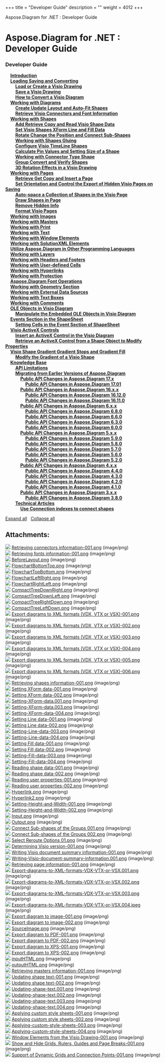 +++
title = "Developer Guide" 
description = "" 
weight = 4012 
+++

Aspose.Diagram for .NET : Developer Guide  

# Aspose.Diagram for .NET : Developer Guide


### Developer Guide

&nbsp;&nbsp;&nbsp;&nbsp;[**Introduction**](https://docs2.aspose.com/diagram/net/developerguide/introduction)    
&nbsp;&nbsp;&nbsp;&nbsp;[**Loading Saving and Converting**](https://docs2.aspose.com/diagram/net/developerguide/loadingsavingandconverting/)    
&nbsp;&nbsp;&nbsp;&nbsp;&nbsp;&nbsp;&nbsp;&nbsp;[**Load or Create a Visio Drawing**](https://docs2.aspose.com/diagram/net/developerguide/loadingsavingandconverting/load+or+create+a+visio+drawing)    
&nbsp;&nbsp;&nbsp;&nbsp;&nbsp;&nbsp;&nbsp;&nbsp;[**Save a Visio Drawing**](https://docs2.aspose.com/diagram/net/developerguide/loadingsavingandconverting/save+a+visio+drawing)    
&nbsp;&nbsp;&nbsp;&nbsp;&nbsp;&nbsp;&nbsp;&nbsp;[**How to Convert a Visio Diagram**](https://docs2.aspose.com/diagram/net/developerguide/loadingsavingandconverting/how+to+convert+a+visio+diagram)    
&nbsp;&nbsp;&nbsp;&nbsp;[**Working with Diagrams**](https://docs2.aspose.com/diagram/net/developerguide/workingwithdiagrams/)    
&nbsp;&nbsp;&nbsp;&nbsp;&nbsp;&nbsp;&nbsp;&nbsp;[**Create Update Layout and Auto-Fit Shapes**](https://docs2.aspose.com/diagram/net/developerguide/workingwithdiagrams/create+update+layout+and+auto-fit+shapes)    
&nbsp;&nbsp;&nbsp;&nbsp;&nbsp;&nbsp;&nbsp;&nbsp;[**Retrieve Visio Connectors and Font Information**](https://docs2.aspose.com/diagram/net/developerguide/workingwithdiagrams/retrieve+visio+connectors+and+font+information)    
&nbsp;&nbsp;&nbsp;&nbsp;[**Working with Shapes**](https://docs2.aspose.com/diagram/net/developerguide/workingwithshapes/)    
&nbsp;&nbsp;&nbsp;&nbsp;&nbsp;&nbsp;&nbsp;&nbsp;[**Add Retrieve Copy and Read Visio Shape Data**](https://docs2.aspose.com/diagram/net/developerguide/workingwithshapes/add+retrieve+copy+and+read+visio+shape+data)    
&nbsp;&nbsp;&nbsp;&nbsp;&nbsp;&nbsp;&nbsp;&nbsp;[**Set Visio Shapes XForm Line and Fill Data**](https://docs2.aspose.com/diagram/net/developerguide/workingwithshapes/set+visio+shapes+xform+line+and+fill+data)    
&nbsp;&nbsp;&nbsp;&nbsp;&nbsp;&nbsp;&nbsp;&nbsp;[**Rotate Change the Position and Connect Sub-Shapes**](https://docs2.aspose.com/diagram/net/developerguide/workingwithshapes/rotate+change+the+position+and+connect+sub-shapes)    
&nbsp;&nbsp;&nbsp;&nbsp;&nbsp;&nbsp;&nbsp;&nbsp;[**Working with Shapes Gluing**](https://docs2.aspose.com/diagram/net/developerguide/workingwithshapes/working+with+shapes+gluing)    
&nbsp;&nbsp;&nbsp;&nbsp;&nbsp;&nbsp;&nbsp;&nbsp;[**Configure Visio TimeLine Shapes**](https://docs2.aspose.com/diagram/net/developerguide/workingwithshapes/configure+visio+timeline+shapes)    
&nbsp;&nbsp;&nbsp;&nbsp;&nbsp;&nbsp;&nbsp;&nbsp;[**Calculate Pin Values and Setting Size of a Shape**](https://docs2.aspose.com/diagram/net/developerguide/workingwithshapes/calculate+pin+values+and+setting+size+of+a+shape)    
&nbsp;&nbsp;&nbsp;&nbsp;&nbsp;&nbsp;&nbsp;&nbsp;[**Working with Connector Type Shape**](https://docs2.aspose.com/diagram/net/developerguide/workingwithshapes/working+with+connector+type+shape)    
&nbsp;&nbsp;&nbsp;&nbsp;&nbsp;&nbsp;&nbsp;&nbsp;[**Group Convert and Verify Shapes**](https://docs2.aspose.com/diagram/net/developerguide/workingwithshapes/group+convert+and+verify+shapes)    
&nbsp;&nbsp;&nbsp;&nbsp;&nbsp;&nbsp;&nbsp;&nbsp;[**3D Rotation Effects in a Visio Drawing**](https://docs2.aspose.com/diagram/net/developerguide/workingwithshapes/3d+rotation+effects+in+a+visio+drawing)    
&nbsp;&nbsp;&nbsp;&nbsp;[**Working with Pages**](https://docs2.aspose.com/diagram/net/developerguide/workingwithpages/)    
&nbsp;&nbsp;&nbsp;&nbsp;&nbsp;&nbsp;&nbsp;&nbsp;[**Retrieve Get Copy and Insert a Page**](https://docs2.aspose.com/diagram/net/developerguide/workingwithpages/retrieve+get+copy+and+insert+a+page)    
&nbsp;&nbsp;&nbsp;&nbsp;&nbsp;&nbsp;&nbsp;&nbsp;[**Set Orientation and Control the Export of Hidden Visio Pages on Saving**](https://docs2.aspose.com/diagram/net/developerguide/workingwithpages/set+orientation+and+control+the+export+of+hidden+visio+pages+on+saving)    
&nbsp;&nbsp;&nbsp;&nbsp;&nbsp;&nbsp;&nbsp;&nbsp;[**Auto-space a Collection of Shapes in the Visio Page**](https://docs2.aspose.com/diagram/net/developerguide/workingwithpages/auto-space+a+collection+of+shapes+in+the+visio+page)    
&nbsp;&nbsp;&nbsp;&nbsp;&nbsp;&nbsp;&nbsp;&nbsp;[**Draw Shapes in Page**](https://docs2.aspose.com/diagram/net/developerguide/workingwithpages/draw+shapes+in+page)    
&nbsp;&nbsp;&nbsp;&nbsp;&nbsp;&nbsp;&nbsp;&nbsp;[**Remove Hidden Info**](https://docs2.aspose.com/diagram/net/developerguide/workingwithpages/remove+hidden+info)    
&nbsp;&nbsp;&nbsp;&nbsp;&nbsp;&nbsp;&nbsp;&nbsp;[**Format Visio Pages**](https://docs2.aspose.com/diagram/net/developerguide/workingwithpages/format+visio+pages)    
&nbsp;&nbsp;&nbsp;&nbsp;[**Working with Images**](https://docs2.aspose.com/diagram/net/developerguide/working+with+images)    
&nbsp;&nbsp;&nbsp;&nbsp;[**Working with Masters**](https://docs2.aspose.com/diagram/net/developerguide/working+with+masters)    
&nbsp;&nbsp;&nbsp;&nbsp;[**Working with Print**](https://docs2.aspose.com/diagram/net/developerguide/working+with+print)    
&nbsp;&nbsp;&nbsp;&nbsp;[**Working with Text**](https://docs2.aspose.com/diagram/net/developerguide/working+with+text)    
&nbsp;&nbsp;&nbsp;&nbsp;[**Working with Window Elements**](https://docs2.aspose.com/diagram/net/developerguide/working+with+window+elements)    
&nbsp;&nbsp;&nbsp;&nbsp;[**Working with SolutionXML Elements**](https://docs2.aspose.com/diagram/net/developerguide/working+with+solutionxml+elements)    
&nbsp;&nbsp;&nbsp;&nbsp;[**Utilize Aspose.Diagram in Other Programming Languages**](https://docs2.aspose.com/diagram/net/developerguide/utilize+aspose.diagram+in+other+programming+languages)    
&nbsp;&nbsp;&nbsp;&nbsp;[**Working with Layers**](https://docs2.aspose.com/diagram/net/developerguide/working+with+layers)    
&nbsp;&nbsp;&nbsp;&nbsp;[**Working with Headers and Footers**](https://docs2.aspose.com/diagram/net/developerguide/working+with+headers+and+footers)    
&nbsp;&nbsp;&nbsp;&nbsp;[**Working with User-defined Cells**](https://docs2.aspose.com/diagram/net/developerguide/working+with+user-defined+cells)    
&nbsp;&nbsp;&nbsp;&nbsp;[**Working with Hyperlinks**](https://docs2.aspose.com/diagram/net/developerguide/working+with+hyperlinks)    
&nbsp;&nbsp;&nbsp;&nbsp;[**Working with Protection**](https://docs2.aspose.com/diagram/net/developerguide/working+with+protection)    
&nbsp;&nbsp;&nbsp;&nbsp;[**Aspose.Diagram Font Operations**](https://docs2.aspose.com/diagram/net/developerguide/aspose.diagram+font+operations)    
&nbsp;&nbsp;&nbsp;&nbsp;[**Working with Geometry Section**](https://docs2.aspose.com/diagram/net/developerguide/working+with+geometry+section)    
&nbsp;&nbsp;&nbsp;&nbsp;[**Working with External Data Sources**](https://docs2.aspose.com/diagram/net/developerguide/working+with+external+data+sources)    
&nbsp;&nbsp;&nbsp;&nbsp;[**Working with Text Boxes**](https://docs2.aspose.com/diagram/net/developerguide/working+with+text+boxes)    
&nbsp;&nbsp;&nbsp;&nbsp;[**Working with Comments**](https://docs2.aspose.com/diagram/net/developerguide/working+with+comments)    
&nbsp;&nbsp;&nbsp;&nbsp;[**OLE Objects in Visio Diagram**](https://docs2.aspose.com/diagram/net/developerguide/oleobjectsinvisiodiagram/)    
&nbsp;&nbsp;&nbsp;&nbsp;&nbsp;&nbsp;&nbsp;&nbsp;[**Manipulate the Embedded OLE Objects in Visio Diagram**](https://docs2.aspose.com/diagram/net/developerguide/oleobjectsinvisiodiagram/manipulate+the+embedded+ole+objects+in+visio+diagram)    
&nbsp;&nbsp;&nbsp;&nbsp;[**Events Section in the ShapeSheet**](https://docs2.aspose.com/diagram/net/developerguide/eventssectionintheshapesheet/)    
&nbsp;&nbsp;&nbsp;&nbsp;&nbsp;&nbsp;&nbsp;&nbsp;[**Setting Cells in the Event Section of ShapeSheet**](https://docs2.aspose.com/diagram/net/developerguide/eventssectionintheshapesheet/setting+cells+in+the+event+section+of+shapesheet)    
&nbsp;&nbsp;&nbsp;&nbsp;[**Visio ActiveX Controls**](https://docs2.aspose.com/diagram/net/developerguide/visioactivexcontrols/)    
&nbsp;&nbsp;&nbsp;&nbsp;&nbsp;&nbsp;&nbsp;&nbsp;[**Insert an ActiveX Control in the Visio Diagram**](https://docs2.aspose.com/diagram/net/developerguide/visioactivexcontrols/insert+an+activex+control+in+the+visio+diagram)    
&nbsp;&nbsp;&nbsp;&nbsp;&nbsp;&nbsp;&nbsp;&nbsp;[**Retrieve an ActiveX Control from a Shape Object to Modify Properties**](https://docs2.aspose.com/diagram/net/developerguide/visioactivexcontrols/retrieve+an+activex+control+from+a+shape+object+to+modify+properties)    
&nbsp;&nbsp;&nbsp;&nbsp;[**Visio Shape Gradient Gradient Stops and Gradient Fill**](https://docs2.aspose.com/diagram/net/developerguide/visioshapegradientgradientstopsandgradientfill/)    
&nbsp;&nbsp;&nbsp;&nbsp;&nbsp;&nbsp;&nbsp;&nbsp;[**Modify the Gradient of a Visio Shape**](https://docs2.aspose.com/diagram/net/developerguide/visioshapegradientgradientstopsandgradientfill/modify+the+gradient+of+a+visio+shape)    
&nbsp;&nbsp;&nbsp;&nbsp;[**Knowledge Base**](https://docs2.aspose.com/diagram/net/developerguide/knowledgebase/)    
&nbsp;&nbsp;&nbsp;&nbsp;&nbsp;&nbsp;&nbsp;&nbsp;[**API Limitations**](https://docs2.aspose.com/diagram/net/developerguide/knowledgebase/api+limitations)    
&nbsp;&nbsp;&nbsp;&nbsp;&nbsp;&nbsp;&nbsp;&nbsp;[**Migrating from Earlier Versions of Aspose.Diagram**](https://docs2.aspose.com/diagram/net/developerguide/knowledgebase/migratingfromearlierversionsofasposediagram/)    
&nbsp;&nbsp;&nbsp;&nbsp;&nbsp;&nbsp;&nbsp;&nbsp;&nbsp;&nbsp;&nbsp;&nbsp;[**Public API Changes in Aspose.Diagram 17.x**](https://docs2.aspose.com/diagram/net/developerguide/knowledgebase/migratingfromearlierversionsofasposediagram/publicapichangesinasposediagram17x/)    
&nbsp;&nbsp;&nbsp;&nbsp;&nbsp;&nbsp;&nbsp;&nbsp;&nbsp;&nbsp;&nbsp;&nbsp;&nbsp;&nbsp;&nbsp;&nbsp;[**Public API Changes in Aspose.Diagram 17.01**](https://docs2.aspose.com/diagram/net/developerguide/knowledgebase/migratingfromearlierversionsofasposediagram/publicapichangesinasposediagram17x/public+api+changes+in+aspose.diagram+17.01)    
&nbsp;&nbsp;&nbsp;&nbsp;&nbsp;&nbsp;&nbsp;&nbsp;&nbsp;&nbsp;&nbsp;&nbsp;[**Public API Changes in Aspose.Diagram 16.x.x**](https://docs2.aspose.com/diagram/net/developerguide/knowledgebase/migratingfromearlierversionsofasposediagram/publicapichangesinasposediagram16xx/)    
&nbsp;&nbsp;&nbsp;&nbsp;&nbsp;&nbsp;&nbsp;&nbsp;&nbsp;&nbsp;&nbsp;&nbsp;&nbsp;&nbsp;&nbsp;&nbsp;[**Public API Changes in Aspose.Diagram 16.12.0**](https://docs2.aspose.com/diagram/net/developerguide/knowledgebase/migratingfromearlierversionsofasposediagram/publicapichangesinasposediagram16xx/public+api+changes+in+aspose.diagram+16.12.0)    
&nbsp;&nbsp;&nbsp;&nbsp;&nbsp;&nbsp;&nbsp;&nbsp;&nbsp;&nbsp;&nbsp;&nbsp;&nbsp;&nbsp;&nbsp;&nbsp;[**Public API Changes in Aspose.Diagram 16.11.0**](https://docs2.aspose.com/diagram/net/developerguide/knowledgebase/migratingfromearlierversionsofasposediagram/publicapichangesinasposediagram16xx/public+api+changes+in+aspose.diagram+16.11.0)    
&nbsp;&nbsp;&nbsp;&nbsp;&nbsp;&nbsp;&nbsp;&nbsp;&nbsp;&nbsp;&nbsp;&nbsp;[**Public API Changes in Aspose.Diagram 6.x.x**](https://docs2.aspose.com/diagram/net/developerguide/knowledgebase/migratingfromearlierversionsofasposediagram/publicapichangesinasposediagram6xx/)    
&nbsp;&nbsp;&nbsp;&nbsp;&nbsp;&nbsp;&nbsp;&nbsp;&nbsp;&nbsp;&nbsp;&nbsp;&nbsp;&nbsp;&nbsp;&nbsp;[**Public API Changes in Aspose.Diagram 6.8.0**](https://docs2.aspose.com/diagram/net/developerguide/knowledgebase/migratingfromearlierversionsofasposediagram/publicapichangesinasposediagram6xx/public+api+changes+in+aspose.diagram+6.8.0)    
&nbsp;&nbsp;&nbsp;&nbsp;&nbsp;&nbsp;&nbsp;&nbsp;&nbsp;&nbsp;&nbsp;&nbsp;&nbsp;&nbsp;&nbsp;&nbsp;[**Public API Changes in Aspose.Diagram 6.6.0**](https://docs2.aspose.com/diagram/net/developerguide/knowledgebase/migratingfromearlierversionsofasposediagram/publicapichangesinasposediagram6xx/public+api+changes+in+aspose.diagram+6.6.0)    
&nbsp;&nbsp;&nbsp;&nbsp;&nbsp;&nbsp;&nbsp;&nbsp;&nbsp;&nbsp;&nbsp;&nbsp;&nbsp;&nbsp;&nbsp;&nbsp;[**Public API Changes in Aspose.Diagram 6.3.0**](https://docs2.aspose.com/diagram/net/developerguide/knowledgebase/migratingfromearlierversionsofasposediagram/publicapichangesinasposediagram6xx/public+api+changes+in+aspose.diagram+6.3.0)    
&nbsp;&nbsp;&nbsp;&nbsp;&nbsp;&nbsp;&nbsp;&nbsp;&nbsp;&nbsp;&nbsp;&nbsp;&nbsp;&nbsp;&nbsp;&nbsp;[**Public API Changes in Aspose.Diagram 6.0.0**](https://docs2.aspose.com/diagram/net/developerguide/knowledgebase/migratingfromearlierversionsofasposediagram/publicapichangesinasposediagram6xx/public+api+changes+in+aspose.diagram+6.0.0)    
&nbsp;&nbsp;&nbsp;&nbsp;&nbsp;&nbsp;&nbsp;&nbsp;&nbsp;&nbsp;&nbsp;&nbsp;[**Public API Changes in Aspose.Diagram 5.x.x**](https://docs2.aspose.com/diagram/net/developerguide/knowledgebase/migratingfromearlierversionsofasposediagram/publicapichangesinasposediagram5xx/)    
&nbsp;&nbsp;&nbsp;&nbsp;&nbsp;&nbsp;&nbsp;&nbsp;&nbsp;&nbsp;&nbsp;&nbsp;&nbsp;&nbsp;&nbsp;&nbsp;[**Public API Changes in Aspose.Diagram 5.9.0**](https://docs2.aspose.com/diagram/net/developerguide/knowledgebase/migratingfromearlierversionsofasposediagram/publicapichangesinasposediagram5xx/public+api+changes+in+aspose.diagram+5.9.0)    
&nbsp;&nbsp;&nbsp;&nbsp;&nbsp;&nbsp;&nbsp;&nbsp;&nbsp;&nbsp;&nbsp;&nbsp;&nbsp;&nbsp;&nbsp;&nbsp;[**Public API Changes in Aspose.Diagram 5.8.0**](https://docs2.aspose.com/diagram/net/developerguide/knowledgebase/migratingfromearlierversionsofasposediagram/publicapichangesinasposediagram5xx/public+api+changes+in+aspose.diagram+5.8.0)    
&nbsp;&nbsp;&nbsp;&nbsp;&nbsp;&nbsp;&nbsp;&nbsp;&nbsp;&nbsp;&nbsp;&nbsp;&nbsp;&nbsp;&nbsp;&nbsp;[**Public API Changes in Aspose.Diagram 5.7.0**](https://docs2.aspose.com/diagram/net/developerguide/knowledgebase/migratingfromearlierversionsofasposediagram/publicapichangesinasposediagram5xx/public+api+changes+in+aspose.diagram+5.7.0)    
&nbsp;&nbsp;&nbsp;&nbsp;&nbsp;&nbsp;&nbsp;&nbsp;&nbsp;&nbsp;&nbsp;&nbsp;&nbsp;&nbsp;&nbsp;&nbsp;[**Public API Changes in Aspose.Diagram 5.6.0**](https://docs2.aspose.com/diagram/net/developerguide/knowledgebase/migratingfromearlierversionsofasposediagram/publicapichangesinasposediagram5xx/public+api+changes+in+aspose.diagram+5.6.0)    
&nbsp;&nbsp;&nbsp;&nbsp;&nbsp;&nbsp;&nbsp;&nbsp;&nbsp;&nbsp;&nbsp;&nbsp;&nbsp;&nbsp;&nbsp;&nbsp;[**Public API Changes in Aspose.Diagram 5.2.0**](https://docs2.aspose.com/diagram/net/developerguide/knowledgebase/migratingfromearlierversionsofasposediagram/publicapichangesinasposediagram5xx/public+api+changes+in+aspose.diagram+5.2.0)    
&nbsp;&nbsp;&nbsp;&nbsp;&nbsp;&nbsp;&nbsp;&nbsp;&nbsp;&nbsp;&nbsp;&nbsp;[**Public API Changes in Aspose.Diagram 4.x.x**](https://docs2.aspose.com/diagram/net/developerguide/knowledgebase/migratingfromearlierversionsofasposediagram/publicapichangesinasposediagram4xx/)    
&nbsp;&nbsp;&nbsp;&nbsp;&nbsp;&nbsp;&nbsp;&nbsp;&nbsp;&nbsp;&nbsp;&nbsp;&nbsp;&nbsp;&nbsp;&nbsp;[**Public API Changes in Aspose.Diagram 4.4.0**](https://docs2.aspose.com/diagram/net/developerguide/knowledgebase/migratingfromearlierversionsofasposediagram/publicapichangesinasposediagram4xx/public+api+changes+in+aspose.diagram+4.4.0)    
&nbsp;&nbsp;&nbsp;&nbsp;&nbsp;&nbsp;&nbsp;&nbsp;&nbsp;&nbsp;&nbsp;&nbsp;&nbsp;&nbsp;&nbsp;&nbsp;[**Public API Changes in Aspose.Diagram 4.3.0**](https://docs2.aspose.com/diagram/net/developerguide/knowledgebase/migratingfromearlierversionsofasposediagram/publicapichangesinasposediagram4xx/public+api+changes+in+aspose.diagram+4.3.0)    
&nbsp;&nbsp;&nbsp;&nbsp;&nbsp;&nbsp;&nbsp;&nbsp;&nbsp;&nbsp;&nbsp;&nbsp;&nbsp;&nbsp;&nbsp;&nbsp;[**Public API Changes in Aspose.Diagram 4.2.0**](https://docs2.aspose.com/diagram/net/developerguide/knowledgebase/migratingfromearlierversionsofasposediagram/publicapichangesinasposediagram4xx/public+api+changes+in+aspose.diagram+4.2.0)    
&nbsp;&nbsp;&nbsp;&nbsp;&nbsp;&nbsp;&nbsp;&nbsp;&nbsp;&nbsp;&nbsp;&nbsp;&nbsp;&nbsp;&nbsp;&nbsp;[**Public API Changes in Aspose.Diagram 4.1.0**](https://docs2.aspose.com/diagram/net/developerguide/knowledgebase/migratingfromearlierversionsofasposediagram/publicapichangesinasposediagram4xx/public+api+changes+in+aspose.diagram+4.1.0)    
&nbsp;&nbsp;&nbsp;&nbsp;&nbsp;&nbsp;&nbsp;&nbsp;&nbsp;&nbsp;&nbsp;&nbsp;[**Public API Changes in Aspose.Diagram 3.x.x**](https://docs2.aspose.com/diagram/net/developerguide/knowledgebase/migratingfromearlierversionsofasposediagram/publicapichangesinasposediagram3xx/)    
&nbsp;&nbsp;&nbsp;&nbsp;&nbsp;&nbsp;&nbsp;&nbsp;&nbsp;&nbsp;&nbsp;&nbsp;&nbsp;&nbsp;&nbsp;&nbsp;[**Public API Changes in Aspose.Diagram 3.8.0**](https://docs2.aspose.com/diagram/net/developerguide/knowledgebase/migratingfromearlierversionsofasposediagram/publicapichangesinasposediagram3xx/public+api+changes+in+aspose.diagram+3.8.0)    
&nbsp;&nbsp;&nbsp;&nbsp;&nbsp;&nbsp;&nbsp;&nbsp;[**Technical Articles**](https://docs2.aspose.com/diagram/net/developerguide/knowledgebase/technicalarticles/)    
&nbsp;&nbsp;&nbsp;&nbsp;&nbsp;&nbsp;&nbsp;&nbsp;&nbsp;&nbsp;&nbsp;&nbsp;[**Use Connection indexes to connect shapes**](https://docs2.aspose.com/diagram/net/developerguide/knowledgebase/technicalarticles/use+connection+indexes+to+connect+shapes)    

[Expand all](#)   [Collapse all](#)

           

## Attachments:

![](https://docs2.aspose.com/diagram/net/images/icons/bullet_blue.gif) [Retrieving connectors information-001.png](https://docs2.aspose.com/diagram/net/attachments/18350166/18546921.png) (image/png)  
![](https://docs2.aspose.com/diagram/net/images/icons/bullet_blue.gif) [Retrieving fonts information-001.png](https://docs2.aspose.com/diagram/net/attachments/18350166/18546936.png) (image/png)  
![](https://docs2.aspose.com/diagram/net/images/icons/bullet_blue.gif) [BeforeLayout.png](https://docs2.aspose.com/diagram/net/attachments/18350166/18546935.png) (image/png)  
![](https://docs2.aspose.com/diagram/net/images/icons/bullet_blue.gif) [FlowchartBottomTop.png](https://docs2.aspose.com/diagram/net/attachments/18350166/18546934.png) (image/png)  
![](https://docs2.aspose.com/diagram/net/images/icons/bullet_blue.gif) [FlowchartTopBottom.png](https://docs2.aspose.com/diagram/net/attachments/18350166/18546933.png) (image/png)  
![](https://docs2.aspose.com/diagram/net/images/icons/bullet_blue.gif) [FlowchartLeftRight.png](https://docs2.aspose.com/diagram/net/attachments/18350166/18546932.png) (image/png)  
![](https://docs2.aspose.com/diagram/net/images/icons/bullet_blue.gif) [FlowchartRightLeft.png](https://docs2.aspose.com/diagram/net/attachments/18350166/18546931.png) (image/png)  
![](https://docs2.aspose.com/diagram/net/images/icons/bullet_blue.gif) [CompactTreeDownRight.png](https://docs2.aspose.com/diagram/net/attachments/18350166/18546930.png) (image/png)  
![](https://docs2.aspose.com/diagram/net/images/icons/bullet_blue.gif) [CompactTreeDownLeft.png](https://docs2.aspose.com/diagram/net/attachments/18350166/18546929.png) (image/png)  
![](https://docs2.aspose.com/diagram/net/images/icons/bullet_blue.gif) [CompactTreeRightDown.png](https://docs2.aspose.com/diagram/net/attachments/18350166/18546909.png) (image/png)  
![](https://docs2.aspose.com/diagram/net/images/icons/bullet_blue.gif) [CompactTreeLeftDown.png](https://docs2.aspose.com/diagram/net/attachments/18350166/18546910.png) (image/png)  
![](https://docs2.aspose.com/diagram/net/images/icons/bullet_blue.gif) [Export diagrams to XML formats (VDX, VTX or VSX)-001.png](https://docs2.aspose.com/diagram/net/attachments/18350166/18546911.png) (image/png)  
![](https://docs2.aspose.com/diagram/net/images/icons/bullet_blue.gif) [Export diagrams to XML formats (VDX, VTX or VSX)-002.png](https://docs2.aspose.com/diagram/net/attachments/18350166/18546912.png) (image/png)  
![](https://docs2.aspose.com/diagram/net/images/icons/bullet_blue.gif) [Export diagrams to XML formats (VDX, VTX or VSX)-003.png](https://docs2.aspose.com/diagram/net/attachments/18350166/18546905.png) (image/png)  
![](https://docs2.aspose.com/diagram/net/images/icons/bullet_blue.gif) [Export diagrams to XML formats (VDX, VTX or VSX)-004.png](https://docs2.aspose.com/diagram/net/attachments/18350166/18546906.png) (image/png)  
![](https://docs2.aspose.com/diagram/net/images/icons/bullet_blue.gif) [Export diagrams to XML formats (VDX, VTX or VSX)-005.png](https://docs2.aspose.com/diagram/net/attachments/18350166/18546907.png) (image/png)  
![](https://docs2.aspose.com/diagram/net/images/icons/bullet_blue.gif) [Export diagrams to XML formats (VDX, VTX or VSX)-006.png](https://docs2.aspose.com/diagram/net/attachments/18350166/18546908.png) (image/png)  
![](https://docs2.aspose.com/diagram/net/images/icons/bullet_blue.gif) [Retrieving shapes information-001.png](https://docs2.aspose.com/diagram/net/attachments/18350166/18546844.png) (image/png)  
![](https://docs2.aspose.com/diagram/net/images/icons/bullet_blue.gif) [Setting XForm data-001.png](https://docs2.aspose.com/diagram/net/attachments/18350166/18546843.png) (image/png)  
![](https://docs2.aspose.com/diagram/net/images/icons/bullet_blue.gif) [Setting XForm data-002.png](https://docs2.aspose.com/diagram/net/attachments/18350166/18546842.png) (image/png)  
![](https://docs2.aspose.com/diagram/net/images/icons/bullet_blue.gif) [Setting-XForm-data.001.png](https://docs2.aspose.com/diagram/net/attachments/18350166/18546841.png) (image/png)  
![](https://docs2.aspose.com/diagram/net/images/icons/bullet_blue.gif) [Setting-XForm-data.003.png](https://docs2.aspose.com/diagram/net/attachments/18350166/18546840.png) (image/png)  
![](https://docs2.aspose.com/diagram/net/images/icons/bullet_blue.gif) [Setting-XForm-data-004.png](https://docs2.aspose.com/diagram/net/attachments/18350166/18546839.png) (image/png)  
![](https://docs2.aspose.com/diagram/net/images/icons/bullet_blue.gif) [Setting Line data-001.png](https://docs2.aspose.com/diagram/net/attachments/18350166/18546838.png) (image/png)  
![](https://docs2.aspose.com/diagram/net/images/icons/bullet_blue.gif) [Setting Line data-002.png](https://docs2.aspose.com/diagram/net/attachments/18350166/18546836.png) (image/png)  
![](https://docs2.aspose.com/diagram/net/images/icons/bullet_blue.gif) [Setting-Line-data-003.png](https://docs2.aspose.com/diagram/net/attachments/18350166/18546837.png) (image/png)  
![](https://docs2.aspose.com/diagram/net/images/icons/bullet_blue.gif) [Setting-Line-data-004.png](https://docs2.aspose.com/diagram/net/attachments/18350166/18546834.png) (image/png)  
![](https://docs2.aspose.com/diagram/net/images/icons/bullet_blue.gif) [Setting Fill data-001.png](https://docs2.aspose.com/diagram/net/attachments/18350166/18546835.png) (image/png)  
![](https://docs2.aspose.com/diagram/net/images/icons/bullet_blue.gif) [Setting Fill data-002.png](https://docs2.aspose.com/diagram/net/attachments/18350166/18546832.png) (image/png)  
![](https://docs2.aspose.com/diagram/net/images/icons/bullet_blue.gif) [Setting-Fill-data-003.png](https://docs2.aspose.com/diagram/net/attachments/18350166/18546833.png) (image/png)  
![](https://docs2.aspose.com/diagram/net/images/icons/bullet_blue.gif) [Setting-Fill-data-004.png](https://docs2.aspose.com/diagram/net/attachments/18350166/18546830.png) (image/png)  
![](https://docs2.aspose.com/diagram/net/images/icons/bullet_blue.gif) [Reading shape data-001.png](https://docs2.aspose.com/diagram/net/attachments/18350166/18546831.png) (image/png)  
![](https://docs2.aspose.com/diagram/net/images/icons/bullet_blue.gif) [Reading shape data-002.png](https://docs2.aspose.com/diagram/net/attachments/18350166/18546828.png) (image/png)  
![](https://docs2.aspose.com/diagram/net/images/icons/bullet_blue.gif) [Reading user properties-001.png](https://docs2.aspose.com/diagram/net/attachments/18350166/18546829.png) (image/png)  
![](https://docs2.aspose.com/diagram/net/images/icons/bullet_blue.gif) [Reading user properties-002.png](https://docs2.aspose.com/diagram/net/attachments/18350166/18546826.png) (image/png)  
![](https://docs2.aspose.com/diagram/net/images/icons/bullet_blue.gif) [Hyperlink.png](https://docs2.aspose.com/diagram/net/attachments/18350166/18546827.png) (image/png)  
![](https://docs2.aspose.com/diagram/net/images/icons/bullet_blue.gif) [Hyperlink2.png](https://docs2.aspose.com/diagram/net/attachments/18350166/18546824.png) (image/png)  
![](https://docs2.aspose.com/diagram/net/images/icons/bullet_blue.gif) [Setting-Height-and-Width-001.png](https://docs2.aspose.com/diagram/net/attachments/18350166/18546825.png) (image/png)  
![](https://docs2.aspose.com/diagram/net/images/icons/bullet_blue.gif) [Setting-Height-and-Width-002.png](https://docs2.aspose.com/diagram/net/attachments/18350166/18546822.png) (image/png)  
![](https://docs2.aspose.com/diagram/net/images/icons/bullet_blue.gif) [Input.png](https://docs2.aspose.com/diagram/net/attachments/18350166/18546823.png) (image/png)  
![](https://docs2.aspose.com/diagram/net/images/icons/bullet_blue.gif) [Output.png](https://docs2.aspose.com/diagram/net/attachments/18350166/18546819.png) (image/png)  
![](https://docs2.aspose.com/diagram/net/images/icons/bullet_blue.gif) [Connect Sub-shapes of the Groups 001.png](https://docs2.aspose.com/diagram/net/attachments/18350166/18546818.png) (image/png)  
![](https://docs2.aspose.com/diagram/net/images/icons/bullet_blue.gif) [Connect Sub-shapes of the Groups 002.png](https://docs2.aspose.com/diagram/net/attachments/18350166/18546821.png) (image/png)  
![](https://docs2.aspose.com/diagram/net/images/icons/bullet_blue.gif) [Select Reroute Options 01.png](https://docs2.aspose.com/diagram/net/attachments/18350166/18546820.png) (image/png)  
![](https://docs2.aspose.com/diagram/net/images/icons/bullet_blue.gif) [Determining Visio version-001.png](https://docs2.aspose.com/diagram/net/attachments/18350166/18546813.png) (image/png)  
![](https://docs2.aspose.com/diagram/net/images/icons/bullet_blue.gif) [Writing Visio document summary information-001.png](https://docs2.aspose.com/diagram/net/attachments/18350166/18546812.png) (image/png)  
![](https://docs2.aspose.com/diagram/net/images/icons/bullet_blue.gif) [Writing-Visio-document-summary-information.001.png](https://docs2.aspose.com/diagram/net/attachments/18350166/18546807.png) (image/png)  
![](https://docs2.aspose.com/diagram/net/images/icons/bullet_blue.gif) [Retrieving page information-001.png](https://docs2.aspose.com/diagram/net/attachments/18350166/18546808.png) (image/png)  
![](https://docs2.aspose.com/diagram/net/images/icons/bullet_blue.gif) [Export-diagrams-to-XML-formats-VDX-VTX-or-VSX.001.png](https://docs2.aspose.com/diagram/net/attachments/18350166/18547058.png) (image/png)  
![](https://docs2.aspose.com/diagram/net/images/icons/bullet_blue.gif) [Export-diagrams-to-XML-formats-VDX-VTX-or-VSX.002.png](https://docs2.aspose.com/diagram/net/attachments/18350166/18547059.png) (image/png)  
![](https://docs2.aspose.com/diagram/net/images/icons/bullet_blue.gif) [Export-diagrams-to-XML-formats-VDX-VTX-or-VSX.003.png](https://docs2.aspose.com/diagram/net/attachments/18350166/18547064.png) (image/png)  
![](https://docs2.aspose.com/diagram/net/images/icons/bullet_blue.gif) [Export-diagrams-to-XML-formats-VDX-VTX-or-VSX.004.jpeg](https://docs2.aspose.com/diagram/net/attachments/18350166/18547065.jpeg) (image/png)  
![](https://docs2.aspose.com/diagram/net/images/icons/bullet_blue.gif) [Export diagram to image-001.png](https://docs2.aspose.com/diagram/net/attachments/18350166/18547062.png) (image/png)  
![](https://docs2.aspose.com/diagram/net/images/icons/bullet_blue.gif) [Export diagram to image-002.png](https://docs2.aspose.com/diagram/net/attachments/18350166/18547063.png) (image/png)  
![](https://docs2.aspose.com/diagram/net/images/icons/bullet_blue.gif) [SourceImage.png](https://docs2.aspose.com/diagram/net/attachments/18350166/18547068.png) (image/png)  
![](https://docs2.aspose.com/diagram/net/images/icons/bullet_blue.gif) [Export diagram to PDF-001.png](https://docs2.aspose.com/diagram/net/attachments/18350166/18547069.png) (image/png)  
![](https://docs2.aspose.com/diagram/net/images/icons/bullet_blue.gif) [Export diagram to PDF-002.png](https://docs2.aspose.com/diagram/net/attachments/18350166/18547066.png) (image/png)  
![](https://docs2.aspose.com/diagram/net/images/icons/bullet_blue.gif) [Export diagram to XPS-001.png](https://docs2.aspose.com/diagram/net/attachments/18350166/18547067.png) (image/png)  
![](https://docs2.aspose.com/diagram/net/images/icons/bullet_blue.gif) [Export diagram to XPS-002.png](https://docs2.aspose.com/diagram/net/attachments/18350166/18547073.png) (image/png)  
![](https://docs2.aspose.com/diagram/net/images/icons/bullet_blue.gif) [inputHTML.png](https://docs2.aspose.com/diagram/net/attachments/18350166/18547072.png) (image/png)  
![](https://docs2.aspose.com/diagram/net/images/icons/bullet_blue.gif) [outputHTML.png](https://docs2.aspose.com/diagram/net/attachments/18350166/18547071.png) (image/png)  
![](https://docs2.aspose.com/diagram/net/images/icons/bullet_blue.gif) [Retrieving masters information-001.png](https://docs2.aspose.com/diagram/net/attachments/18350166/18547076.png) (image/png)  
![](https://docs2.aspose.com/diagram/net/images/icons/bullet_blue.gif) [Updating shape text-001.png](https://docs2.aspose.com/diagram/net/attachments/18350166/18547120.png) (image/png)  
![](https://docs2.aspose.com/diagram/net/images/icons/bullet_blue.gif) [Updating shape text-002.png](https://docs2.aspose.com/diagram/net/attachments/18350166/18547121.png) (image/png)  
![](https://docs2.aspose.com/diagram/net/images/icons/bullet_blue.gif) [Updating-shape-text.001.png](https://docs2.aspose.com/diagram/net/attachments/18350166/18547118.png) (image/png)  
![](https://docs2.aspose.com/diagram/net/images/icons/bullet_blue.gif) [Updating-shape-text.002.png](https://docs2.aspose.com/diagram/net/attachments/18350166/18547119.png) (image/png)  
![](https://docs2.aspose.com/diagram/net/images/icons/bullet_blue.gif) [Updating-shape-text.003.png](https://docs2.aspose.com/diagram/net/attachments/18350166/18547132.png) (image/png)  
![](https://docs2.aspose.com/diagram/net/images/icons/bullet_blue.gif) [Updating-shape-text.004.png](https://docs2.aspose.com/diagram/net/attachments/18350166/18547133.png) (image/png)  
![](https://docs2.aspose.com/diagram/net/images/icons/bullet_blue.gif) [Applying custom style sheets-001.png](https://docs2.aspose.com/diagram/net/attachments/18350166/18547130.png) (image/png)  
![](https://docs2.aspose.com/diagram/net/images/icons/bullet_blue.gif) [Applying custom style sheets-002.png](https://docs2.aspose.com/diagram/net/attachments/18350166/18547131.png) (image/png)  
![](https://docs2.aspose.com/diagram/net/images/icons/bullet_blue.gif) [Applying-custom-style-sheets-003.png](https://docs2.aspose.com/diagram/net/attachments/18350166/18547128.png) (image/png)  
![](https://docs2.aspose.com/diagram/net/images/icons/bullet_blue.gif) [Applying-custom-style-sheets-004.png](https://docs2.aspose.com/diagram/net/attachments/18350166/18547129.png) (image/png)  
![](https://docs2.aspose.com/diagram/net/images/icons/bullet_blue.gif) [Window Elements from the Visio Drawing-001.png](https://docs2.aspose.com/diagram/net/attachments/18350166/18547137.png) (image/png)  
![](https://docs2.aspose.com/diagram/net/images/icons/bullet_blue.gif) [Show and Hide Grids, Rulers, Guides and Page Breaks-001.png](https://docs2.aspose.com/diagram/net/attachments/18350166/18547136.png) (image/png)  
![](https://docs2.aspose.com/diagram/net/images/icons/bullet_blue.gif) [Support of Dynamic Grids and Connection Points-001.png](https://docs2.aspose.com/diagram/net/attachments/18350166/18547135.png) (image/png)  

